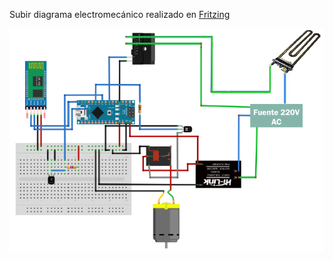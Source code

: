 Subir diagrama electromecánico realizado en [Fritzing](http://fritzing.org/home/)

![Diagrama Ejemplo](/multimedia/esquema.png)
